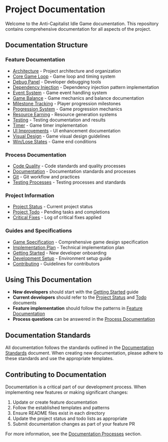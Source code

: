 # Project Documentation

Welcome to the Anti-Capitalist Idle Game documentation. This repository contains comprehensive documentation for all aspects of the project.

## Documentation Structure

### Feature Documentation
- [Architecture](/docs/features/architecture/) - Project architecture and organization
- [Core Game Loop](/docs/features/core-game-loop/) - Game loop and timing system
- [Debug Panel](/docs/features/debug-panel/) - Developer debugging tools
- [Dependency Injection](/docs/features/dependency-injection/) - Dependency injection pattern implementation
- [Event System](/docs/features/event-system/) - Game event handling system
- [Game Balance](/docs/features/game-balance/) - Game mechanics and balance documentation
- [Milestone Tracking](/docs/features/milestone-tracking/) - Player progression milestones
- [Progression System](/docs/features/progression-system/) - Game progression mechanics
- [Resource Earning](/docs/features/resource-earning-mechanics/) - Resource generation systems
- [Testing](/docs/features/testing/) - Testing documentation and results
- [Timer](/docs/features/timer/) - Game timer implementation
- [UI Improvements](/docs/features/ui-improvements/) - UI enhancement documentation
- [Visual Design](/docs/features/visual-design/) - Game visual design guidelines
- [Win/Lose States](/docs/features/win-lose-state/) - Game end conditions

### Process Documentation
- [Code Quality](/docs/processes/code-quality/) - Code standards and quality processes
- [Documentation](/docs/processes/documentation/) - Documentation standards and processes
- [Git](/docs/processes/git/) - Git workflow and practices
- [Testing Processes](/docs/processes/testing/) - Testing processes and standards

### Project Information
- [Project Status](/docs/project/status.md) - Current project status
- [Project Todo](/docs/project/todo.md) - Pending tasks and completions
- [Critical Fixes](/docs/project/critical-fixes.md) - Log of critical fixes applied

### Guides and Specifications
- [Game Specification](/docs/specifications/game-specification.md) - Comprehensive game design specification
- [Implementation Plan](/docs/specifications/implementation-plan.md) - Technical implementation plan
- [Getting Started](/docs/guides/getting-started.md) - New developer onboarding
- [Development Setup](/docs/guides/development-setup.md) - Environment setup guide
- [Contributing](/docs/guides/contributing.md) - Guidelines for contributors

## Using This Documentation

- **New developers** should start with the [Getting Started](/docs/guides/getting-started.md) guide
- **Current developers** should refer to the [Project Status](/docs/project/status.md) and [Todo](/docs/project/todo.md) documents
- **Feature implementation** should follow the patterns in [Feature Documentation](/docs/features/)
- **Process questions** can be answered in the [Process Documentation](/docs/processes/)

## Documentation Standards

All documentation follows the standards outlined in the [Documentation Standards](/docs/processes/documentation/documentation-standards.md) document. When creating new documentation, please adhere to these standards and use the appropriate templates.

## Contributing to Documentation

Documentation is a critical part of our development process. When implementing new features or making significant changes:

1. Update or create feature documentation
2. Follow the established templates and patterns
3. Ensure README files exist in each directory
4. Update the project status and todo lists as appropriate
5. Submit documentation changes as part of your feature PR

For more information, see the [Documentation Processes](/docs/processes/documentation/) section.
